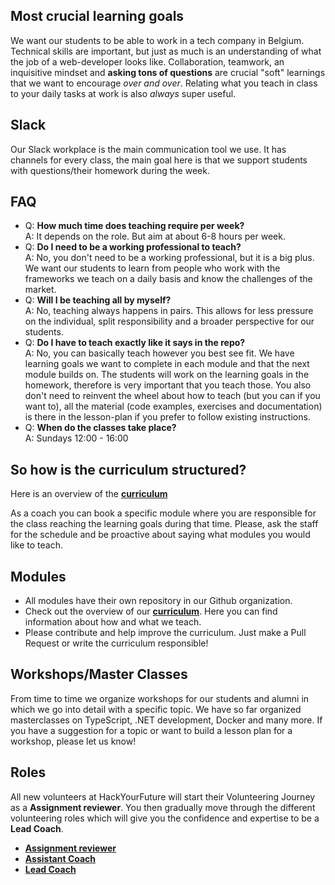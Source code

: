 ## Most crucial learning goals

We want our students to be able to work in a tech company in Belgium. Technical skills are important, but just as much is an understanding of what the job of a web-developer looks like. Collaboration, teamwork, an inquisitive mindset and **asking tons of questions** are crucial "soft" learnings that we want to encourage _over and over_. Relating what you teach in class to your daily tasks at work is also _always_ super useful.

## Slack

Our Slack workplace is the main communication tool we use. It has channels for every class, the main goal here is that we support students with questions/their homework during the week.


## FAQ

* Q: **How much time does teaching require per week?**\
  A: It depends on the role. But aim at about 6-8 hours per week.
* Q: **Do I need to be a working professional to teach?**\
  A: No, you don't need to be a working professional, but it is a big plus. We want our students to learn from people who work with the frameworks we teach on a daily basis and know the challenges of the market.
* Q: **Will I be teaching all by myself?**\
  A: No, teaching always happens in pairs. This allows for less pressure on the individual, split responsibility and a broader perspective for our students.
* Q: **Do I have to teach exactly like it says in the repo?**\
  A: No, you can basically teach however you best see fit. We have learning goals we want to complete in each module and that the next module builds on. The students will work on the learning goals in the homework, therefore is very important that you teach those. You also don't need to reinvent the wheel about how to teach (but you can if you want to), all the material (code examples, exercises and documentation) is there in the lesson-plan if you prefer to follow existing instructions.
* Q: **When do the classes take place?**\
  A: Sundays 12:00 - 16:00

## So how is the curriculum structured?

Here is an overview of the [**curriculum**](https://github.com/HackYourFutureBelgium/curriculum2025)

As a coach you can book a specific module where you are responsible for the class reaching the learning goals during that time. Please, ask the staff for the schedule and be proactive about saying what modules you would like to teach.

## Modules

* All modules have their own repository in our Github organization.
* Check out the overview of our [**curriculum**](https://github.com/HackYourFutureBelgium/curriculum2025). Here you can find information about how and what we teach.
* Please contribute and help improve the curriculum. Just make a Pull Request or write the curriculum responsible!

## Workshops/Master Classes

From time to time we organize workshops for our students and alumni in which we go into detail with a specific topic. We have so far organized masterclasses on TypeScript, .NET development, Docker and many more. If you have a suggestion for a topic or want to build a lesson plan for a workshop, please let us know! 


## Roles

All new volunteers at HackYourFuture will start their Volunteering Journey as a **Assignment reviewer**. You then gradually move through the different volunteering roles which will give you the confidence and expertise to be a **Lead Coach**.

* [**Assignment reviewer**](roles/assignment-reviewer.md)
* ****[**Assistant Coach**](roles/assistant-coach.md)****
* ****[**Lead Coach**](roles/lead-coach.md)****

